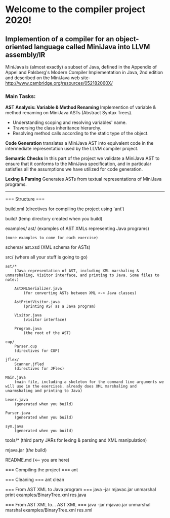 
# Welcome to the compiler project 2020!
## Implemention of a compiler for an object-oriented language called MiniJava into LLVM assembly/IR

MiniJava is (almost exactly) a subset of Java, defined in the Appendix of Appel and Palsberg's Modern Compiler Implementation in Java, 2nd edition and described on the MiniJava web site- http://www.cambridge.org/resources/052182060X/

### Main Tasks:

**AST Analysis: Variable & Method Renaming**
Implemention of variable & method renaming on MiniJava ASTs (Abstract Syntax Trees).
- Understanding scoping and resolving variables' name.
- Traversing the class inheritance hierarchy.
- Resolving method calls according to the static type of the object.

**Code Generation**
translates a MiniJava AST into equivalent code in the intermediate representation used by the LLVM compiler project.

**Semantic Checks**
In this part of the project we validate a MiniJava AST to ensure that it conforms to the MiniJava specification, and in particular satisfies all the assumptions we have utilized for code generation.

**Lexing & Parsing**
Generates ASTs from textual representations of MiniJava programs.

**********************************************************************************************************************

=== Structure ===

build.xml
	(directives for compiling the project using 'ant')

build/
	(temp directory created when you build)

examples/
	ast/
		(examples of AST XMLs representing Java programs)

	(more examples to come for each exercise)

schema/
	ast.xsd
		(XML schema for ASTs)

src/
	(where all your stuff is going to go)

	ast/*
		(Java representation of AST, including XML marshaling & unmarshaling, Visitor interface, and printing to Java. Some files to note:)

		AstXMLSerializer.java
			(for converting ASTs between XML <-> Java classes)

		AstPrintVisitor.java
			(printing AST as a Java program)

		Visitor.java
			(visitor interface)

		Program.java
			(the root of the AST)

	cup/
		Parser.cup
		(directives for CUP)

	jflex/
		Scanner.jfled
		(directives for JFlex)

	Main.java
		(main file, including a skeleton for the command line arguments we will use in the exercises. already does XML marshaling and unarmshaling and printing to Java)

	Lexer.java
		(generated when you build)

	Parser.java
		(generated when you build)

	sym.java
		(generated when you build)	

tools/*
	(third party JARs for lexing & parsing  and XML manipulation)

mjava.jar
	(*the* build)

README.md
	(<-- you are here)

=== Compiling the project ===
ant

=== Cleaning ===
ant clean

=== From AST XML to Java program ===
java -jar mjavac.jar unmarshal print examples/BinaryTree.xml res.java

=== From AST XML to... AST XML ===
java -jar mjavac.jar unmarshal marshal examples/BinaryTree.xml res.xml
